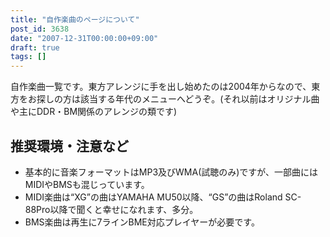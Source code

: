 ```yaml
---
title: "自作楽曲のページについて"
post_id: 3638
date: "2007-12-31T00:00:00+09:00"
draft: true
tags: []
---
```



自作楽曲一覧です。東方アレンジに手を出し始めたのは2004年からなので、東方をお探しの方は該当する年代のメニューへどうぞ。(それ以前はオリジナル曲や主にDDR・BM関係のアレンジの類です)

## 推奨環境・注意など



  * 基本的に音楽フォーマットはMP3及びWMA(試聴のみ)ですが、一部曲にはMIDIやBMSも混じっています。
  * MIDI楽曲は“XG”の曲はYAMAHA MU50以降、“GS”の曲はRoland SC-88Pro以降で聞くと幸せになれます、多分。
  * BMS楽曲は再生に7ラインBME対応プレイヤーが必要です。
